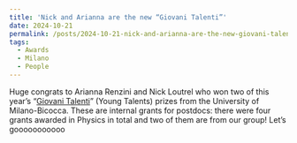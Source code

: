 ```yaml
---
title: 'Nick and Arianna are the new “Giovani Talenti”'
date: 2024-10-21
permalink: /posts/2024-10-21-nick-and-arianna-are-the-new-giovani-talenti
tags:
  - Awards
  - Milano
  - People
---
```


Huge congrats to Arianna Renzini and Nick Loutrel who won two of this year’s “[Giovani Talenti](<https://www.unimib.it/news/premio-giovani-talenti-ecco-vincitori-delledizione-2024>)” (Young Talents) prizes from the University of Milano-Bicocca. These are internal grants for postdocs: there were four grants awarded in Physics in total and two of them are from our group! Let’s gooooooooooo

